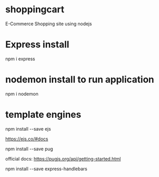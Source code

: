 # shoppingcart
E-Commerce Shopping site using nodejs

# Express install

npm i express

# nodemon install to run application

npm i nodemon 

# template engines 

npm install --save ejs 

https://ejs.co/#docs

npm install --save pug 

official docs: https://pugjs.org/api/getting-started.html

npm install --save express-handlebars